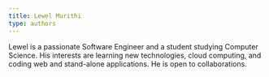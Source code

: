 ```yaml
---
title: Lewel Murithi
type: authors
---
```

Lewel is a passionate Software Engineer and a student studying Computer Science. His interests are learning new technologies, cloud computing, and coding web and stand-alone applications. He is open to collaborations.
